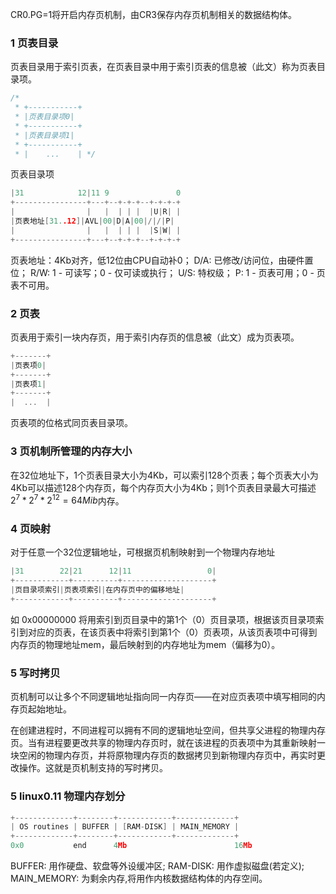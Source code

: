 CR0.PG=1将开启内存页机制，由CR3保存内存页机制相关的数据结构体。

### 1 页表目录
页表目录用于索引页表，在页表目录中用于索引页表的信息被（此文）称为页表目录项。
```C
/*
 * +-----------+
 * |页表目录项0|
 * +-----------+
 * |页表目录项1|
 * +-----------+
 * |    ...    | */
```

页表目录项
```C
|31            12|11 9               0
+----------------+---+--+-+-+--+-+-+-+
|                |   |  | | |  |U|R| |
|页表地址[31..12]|AVL|00|D|A|00|/|/|P|
|                |   |  | | |  |S|W| |
+----------------+---+--+-+-+--+-+-+-+
```
页表地址：4Kb对齐，低12位由CPU自动补0；
D/A: 已修改/访问位，由硬件置位；
R/W: 1 - 可读写；0 - 仅可读或执行；
U/S: 特权级；
P: 1 - 页表可用；0 - 页表不可用。

### 2 页表
页表用于索引一块内存页，用于索引内存页的信息被（此文）成为页表项。
```C
+-------+
|页表项0|
+-------+
|页表项1|
+-------+
|  ...  |
```
页表项的位格式同页表目录项。

### 3 页机制所管理的内存大小
在32位地址下，1个页表目录大小为4Kb，可以索引128个页表；每个页表大小为4Kb可以描述128个内存页，每个内存页大小为4Kb；则1个页表目录最大可描述$2^7 * 2^7 * 2^12 = 64Mib$内存。

### 4 页映射
对于任意一个32位逻辑地址，可根据页机制映射到一个物理内存地址
```C
|31        22|21      12|11                 0|
+------------+----------+--------------------+
|页目录项索引|页表项索引|在内存页中的偏移地址|
+------------+----------+--------------------+
```
如 0x00000000 将用索引到页目录中的第1个（0）页目录项，根据该页目录项索引到对应的页表，在该页表中将索引到第1个（0）页表项，从该页表项中可得到内存页的物理地址mem，最后映射到的内存地址为mem（偏移为0）。

### 5 写时拷贝
页机制可以让多个不同逻辑地址指向同一内存页——在对应页表项中填写相同的内存页起始地址。

在创建进程时，不同进程可以拥有不同的逻辑地址空间，但共享父进程的物理内存页。当有进程要更改共享的物理内存页时，就在该进程的页表项中为其重新映射一块空闲的物理内存页，并将原物理内存页的数据拷贝到新物理内存页中，再实时更改操作。这就是页机制支持的写时拷贝。

### 5 linux0.11 物理内存划分
```C
+-------------+--------+------------+-------------+
| OS routines | BUFFER | [RAM-DISK] | MAIN_MEMORY |
+-------------+--------+------------+-------------+
0x0           end      4Mb                        16Mb
```
BUFFER: 用作硬盘、软盘等外设缓冲区;
RAM-DISK: 用作虚拟磁盘(若定义);
MAIN_MEMORY: 为剩余内存,将用作内核数据结构体的内存空间。
